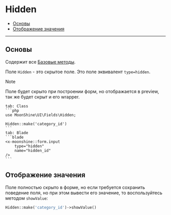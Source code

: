 # Hidden

- [Основы](#basics)
- [Отображение значения](#show-value)

---

<a name="basics"></a>
## Основы

Содержит все [Базовые методы](#/docs/{{version}}/fields/basic-methods.md).

Поле `Hidden` - это скрытое поле. Это поле эквивалент `type=hidden`.

> [!NOTE]
> Поле будет скрыто при построении форм, но отображается в preview, так же будет скрыт и его wrapper.

~~~tabs
tab: Class
```php
use MoonShine\UI\Fields\Hidden;

Hidden::make('category_id')
```
tab: Blade
```blade
<x-moonshine::form.input
    type="hidden"
    name="hidden_id"
/>
```
~~~

<a name="show-value"></a>
## Отображение значения

Поле полностью скрыто в форме, но если требуется сохранить поведение поля, но при этом вывести его значение, то воспользуйтесь методом `showValue`:

```php
Hidden::make('category_id')->showValue()
```